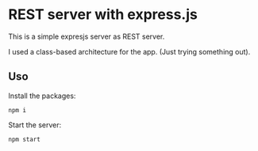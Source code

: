 # REST server with express.js
This is a simple expresjs server as REST server.

I used a class-based architecture for the app. (Just trying something out).

## Uso
Install the packages:
```
npm i
```

Start the server:
```
npm start
```